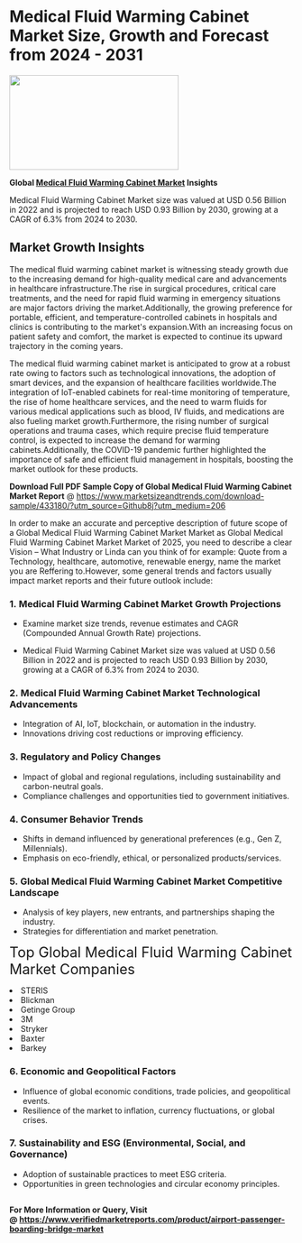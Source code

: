 <H1>Medical Fluid Warming Cabinet Market Size, Growth and Forecast from 2024 - 2031</H1><img class="aligncenter size-medium wp-image-584254" src="https://thirdeyenews.in/wp-content/uploads/2024/09/Global-Market-Research-300x168.jpeg" alt="" width="300" height="168" /><p><strong>Global&nbsp;<a href="https://www.marketsizeandtrends.com/download-sample/433180/?utm_source=Github8j?utm_medium=206">Medical Fluid Warming Cabinet Market</a> Insights</strong></p><p>Medical Fluid Warming Cabinet Market size was valued at USD 0.56 Billion in 2022 and is projected to reach USD 0.93 Billion by 2030, growing at a CAGR of 6.3% from 2024 to 2030.</p><p><h2>Market Growth Insights</h2> <p>The medical fluid warming cabinet market is witnessing steady growth due to the increasing demand for high-quality medical care and advancements in healthcare infrastructure.The rise in surgical procedures, critical care treatments, and the need for rapid fluid warming in emergency situations are major factors driving the market.Additionally, the growing preference for portable, efficient, and temperature-controlled cabinets in hospitals and clinics is contributing to the market's expansion.With an increasing focus on patient safety and comfort, the market is expected to continue its upward trajectory in the coming years.</p> <p>The medical fluid warming cabinet market is anticipated to grow at a robust rate owing to factors such as technological innovations, the adoption of smart devices, and the expansion of healthcare facilities worldwide.The integration of IoT-enabled cabinets for real-time monitoring of temperature, the rise of home healthcare services, and the need to warm fluids for various medical applications such as blood, IV fluids, and medications are also fueling market growth.Furthermore, the rising number of surgical operations and trauma cases, which require precise fluid temperature control, is expected to increase the demand for warming cabinets.Additionally, the COVID-19 pandemic further highlighted the importance of safe and efficient fluid management in hospitals, boosting the market outlook for these products.</p> <p><span class=""><strong>Download Full PDF Sample Copy of Global Medical Fluid Warming Cabinet Market Report</strong> @ <a href="https://www.marketsizeandtrends.com/download-sample/433180/?utm_source=Github8j?utm_medium=206" target="_blank">https://www.marketsizeandtrends.com/download-sample/433180/?utm_source=Github8j?utm_medium=206</a></span></p><p>In order to make an accurate and perceptive description of future scope of a Global&nbsp;Medical Fluid Warming Cabinet Market Market as Global&nbsp;Medical Fluid Warming Cabinet Market Market of 2025, you need to describe a clear Vision &ndash; What Industry or Linda can you think of for example: Quote from a Technology, healthcare, automotive, renewable energy, name the market you are Reffering to.However, some general trends and factors usually impact market reports and their future outlook include:</p><h3>1.&nbsp;<strong>Medical Fluid Warming Cabinet Market Growth Projections</strong></h3><ul><li>Examine market size trends, revenue estimates and CAGR (Compounded Annual Growth Rate) projections.</li><li><p>Medical Fluid Warming Cabinet Market size was valued at USD 0.56 Billion in 2022 and is projected to reach USD 0.93 Billion by 2030, growing at a CAGR of 6.3% from 2024 to 2030.</p></li></ul><h3>2.&nbsp;<strong>Medical Fluid Warming Cabinet Market Technological Advancements</strong></h3><ul><li>Integration of AI, IoT, blockchain, or automation in the industry.</li><li>Innovations driving cost reductions or improving efficiency.</li></ul><h3>3.&nbsp;<strong>Regulatory and Policy Changes</strong></h3><ul><li>Impact of global and regional regulations, including sustainability and carbon-neutral goals.</li><li>Compliance challenges and opportunities tied to government initiatives.</li></ul><h3>4.&nbsp;<strong>Consumer Behavior Trends</strong></h3><ul><li>Shifts in demand influenced by generational preferences (e.g., Gen Z, Millennials).</li><li>Emphasis on eco-friendly, ethical, or personalized products/services.</li></ul><h3>5.&nbsp;<strong>Global Medical Fluid Warming Cabinet Market Competitive Landscape</strong></h3><ul><li>Analysis of key players, new entrants, and partnerships shaping the industry.</li><li>Strategies for differentiation and market penetration.</li></ul><p data-pm-slice="1 1 []"><span style="color: inherit; font-family: inherit; font-size: 25px;">Top Global Medical Fluid Warming Cabinet Market Companies</span></p><div class="" data-test-id=""><p><li>STERIS</li><li> Blickman</li><li> Getinge Group</li><li> 3M</li><li> Stryker</li><li> Baxter</li><li> Barkey</li></p></div><h3>6.&nbsp;<strong>Economic and Geopolitical Factors</strong></h3><ul><li>Influence of global economic conditions, trade policies, and geopolitical events.</li><li>Resilience of the market to inflation, currency fluctuations, or global crises.</li></ul><h3>7.&nbsp;<strong>Sustainability and ESG (Environmental, Social, and Governance)</strong></h3><ul><li>Adoption of sustainable practices to meet ESG criteria.</li><li>Opportunities in green technologies and circular economy principles.</li></ul><h2><strong style="font-size: 14px;">For More Information or Query, Visit @&nbsp;</strong><a style="background-color: #ffffff; font-size: 14px;" href="https://www.marketsizeandtrends.com/report/medical-fluid-warming-cabinet-market/" target="_blank">https://www.verifiedmarketreports.com/product/airport-passenger-boarding-bridge-market</a></h2>
